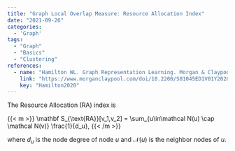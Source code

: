 ```yaml
---
title: "Graph Local Overlap Measure: Resource Allocation Index"
date: "2021-09-26"
categories:
  - 'Graph'
tags:
  - "Graph"
  - "Basics"
  - "Clustering"
references:
  - name: "Hamilton WL. Graph Representation Learning. Morgan & Claypool Publishers; 2020. pp. 1–159. doi:10.2200/S01045ED1V01Y202009AIM046"
    link: "https://www.morganclaypool.com/doi/10.2200/S01045ED1V01Y202009AIM046"
    key: "Hamilton2020"
---
```


The Resource Allocation (RA) index is

{{< m >}}
\mathbf S_{\text{RA}}[v_1,v_2] = \sum_{u\in\mathcal N(u) \cap \mathcal N(v)} \frac{1}{d_u},
{{< /m >}}

where $d_u$ is the node degree of node $u$ and $\mathcal N(u)$ is the neighbor nodes of $u$.

